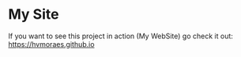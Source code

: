 # My Site

If you want to see this project in action (My WebSite) go check it out: https://hvmoraes.github.io
